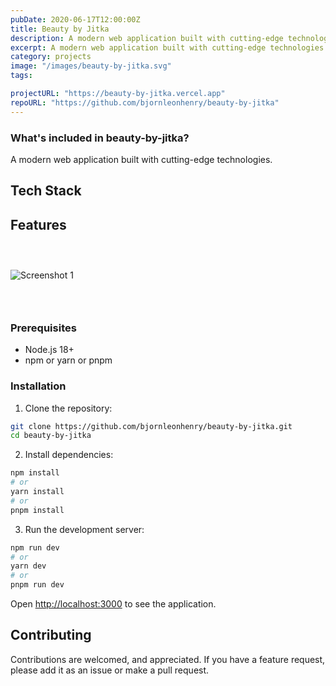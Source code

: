 ```yaml
---
pubDate: 2020-06-17T12:00:00Z
title: Beauty by Jitka
description: A modern web application built with cutting-edge technologies.
excerpt: A modern web application built with cutting-edge technologies.
category: projects
image: "/images/beauty-by-jitka.svg"
tags:

projectURL: "https://beauty-by-jitka.vercel.app"
repoURL: "https://github.com/bjornleonhenry/beauty-by-jitka"
---
```


### What's included in beauty-by-jitka?

A modern web application built with cutting-edge technologies.

## Tech Stack



## Features

### &nbsp;

![Screenshot 1](/images/beauty-by-jitka-1.webp)

### &nbsp;

### Prerequisites

- Node.js 18+
- npm or yarn or pnpm

### Installation

1. Clone the repository:
```bash
git clone https://github.com/bjornleonhenry/beauty-by-jitka.git
cd beauty-by-jitka
```

2. Install dependencies:
```bash
npm install
# or
yarn install
# or
pnpm install
```

3. Run the development server:
```bash
npm run dev
# or
yarn dev
# or
pnpm run dev
```

Open [http://localhost:3000](http://localhost:3000) to see the application.

## Contributing

Contributions are welcomed, and appreciated. If you have a feature request, please add it as an issue or make a pull request.

